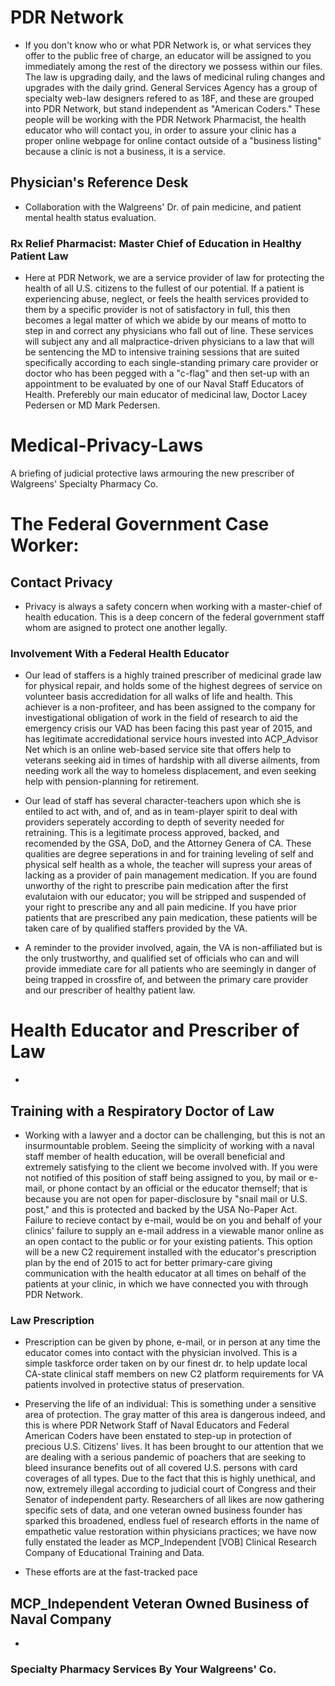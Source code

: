 # PDR Network
* If you don't know who or what PDR Network is, or what services they offer to the public free of charge, an educator will be assigned to you immediately among the rest of the directory we possess within our files. The law is upgrading daily, and the laws of medicinal ruling changes and upgrades with the daily grind. General Services Agency has a group of specialty web-law designers refered to as 18F, and these are grouped into PDR Network, but stand independent as "American Coders." These people will be working with the PDR Network Pharmacist, the health educator who will contact you, in order to assure your clinic has a proper online webpage for online contact outside of a "business listing" because a clinic is not a business, it is a service. 

## Physician's Reference Desk
* Collaboration with the Walgreens' Dr. of pain medicine, and patient mental health status evaluation.

### Rx Relief Pharmacist: Master Chief of Education in Healthy Patient Law
* Here at PDR Network, we are a service provider of law for protecting the health of all U.S. citizens to the fullest of our potential. If a patient is experiencing abuse, neglect, or feels the health services provided to them by a specific provider is not of satisfactory in full, this then becomes a legal matter of which we abide by our means of motto to step in and correct any physicians who fall out of line. These services will subject any and all malpractice-driven physicians to a law that will be sentencing the MD to intensive training sessions that are suited specifically according to each single-standing primary care provider or doctor who has been pegged with a "c-flag" and then set-up with an appointment to be evaluated by one of our Naval Staff Educators of Health. Preferebly our main educator of medicinal law, Doctor Lacey Pedersen or MD Mark Pedersen.  

# Medical-Privacy-Laws
A briefing of judicial protective laws armouring the new prescriber of Walgreens' Specialty Pharmacy Co.

# The Federal Government Case Worker:



## Contact Privacy
* Privacy is always a safety concern when working with a master-chief of health education. This is a deep concern of the federal government staff
whom are asigned to protect one another legally.

### Involvement With a Federal Health Educator
* Our lead of staffers is a highly trained prescriber of medicinal grade law for physical repair, and holds some of the highest degrees of service on volunteer basis accredidation for all walks of life and health. This achiever is a non-profiteer, and has been assigned to the company for investigational obligation of work in the field of research to aid the emergency crisis our VAD has been facing this past year of 2015, and has legitimate accredidational service hours invested into ACP_Advisor Net which is an online web-based service site that offers help to veterans seeking aid in times of hardship with all diverse ailments, from needing work all the way to homeless displacement, and even seeking help with pension-planning for retirement.
* Our lead of staff has several character-teachers upon which she is entiled to act with, and of, and as in team-player spirit to deal with providers seperately according to depth of severity needed for retraining. This is a legitimate process approved, backed, and recomended by the GSA, DoD, and the Attorney Genera of CA. These qualities are degree seperations in and for training leveling of self and physical self health as a whole, the teacher will supress your areas of lacking as a provider of pain management medication. If you are found unworthy of the right to prescribe pain medication after the first evalutaion with our educator; you will be stripped and suspended of your right to prescribe any and all pain medicine. If you have prior patients that are prescribed any pain medication, these patients will be taken care of by qualified staffers provided by the VA.

* A reminder to the provider involved, again, the VA is non-affiliated but is the only trustworthy, and qualified set of officials who can and will provide immediate care for all patients who are seemingly in danger of being trapped in crossfire of, and between the primary care provider and our prescriber of healthy patient law.

# Health Educator and Prescriber of Law
* 

## Training with a Respiratory Doctor of Law
* Working with a lawyer and a doctor can be challenging, but this is not an insurmountable problem. Seeing the simplicity of working with a naval staff member of health education, will be overall beneficial and extremely satisfying to the client we become involved with. If you were not notified of this position of staff being assigned to you, by mail or e-mail, or phone contact by an official or the educator themself; that is because you are not open for paper-disclosure by "snail mail or U.S. post," and this is protected and backed by the USA No-Paper Act. Failure to recieve contact by e-mail, would be on you and behalf of your clinics' failure to supply an e-mail address in a viewable manor online as an open contact to the public or for your existing patients. This option will be a new C2 requirement installed with the educator's prescription plan by the end of 2015 to act for better primary-care giving communication with the health educator at all times on behalf of the patients at your clinic, in which we have connected you with through PDR Network.

### Law Prescription
* Prescription can be given by phone, e-mail, or in person at any time the educator comes into contact with the physician involved. This is a simple taskforce order taken on by our finest dr. to help update local CA-state clinical staff members on new C2 platform requirements for VA patients involved in protective status of preservation.

* Preserving the life of an individual:
This is something under a sensitive area of protection. The gray matter of this area is dangerous indeed, and this is where PDR Network Staff of Naval Educators and Federal American Coders have been enstated to step-up in protection of precious U.S. Citizens' lives. It has been brought to our attention that we are dealing with a serious pandemic of poachers that are seeking to bleed insurance benefits out of all covered U.S. persons with card coverages of all types. Due to the fact that this is highly unethical, and now, extremely illegal according to judicial court of Congress and their Senator of independent party. Researchers of all likes are now gathering specific sets of data, and one veteran owned business founder has sparked this broadened, endless fuel of research efforts in the name of empathetic value restoration within physicians practices; we have now fully enstated the leader as MCP_Independent [VOB] Clinical Research Company of Educational Training and Data.

* These efforts are at the fast-tracked pace 

## MCP_Independent Veteran Owned Business of Naval Company
* 

### Specialty Pharmacy Services By Your Walgreens' Co.
